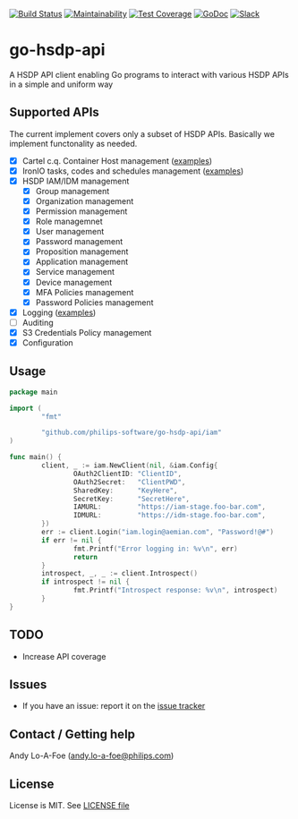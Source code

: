 [![Build Status](https://travis-ci.com/philips-software/go-hsdp-api.svg?branch=master)](https://travis-ci.com/philips-software/go-hsdp-api)
[![Maintainability](https://api.codeclimate.com/v1/badges/125caa4282d4d82b84cd/maintainability)](https://codeclimate.com/github/philips-software/go-hsdp-api/maintainability)
[![Test Coverage](https://api.codeclimate.com/v1/badges/125caa4282d4d82b84cd/test_coverage)](https://codeclimate.com/github/philips-software/go-hsdp-api/test_coverage)
[![GoDoc](https://godoc.org/github.com/philips-software/go-hsdp-api?status.svg)](http://godoc.org/github.com/philips-software/go-hsdp-api)
[![Slack](https://philips-software-slackin.now.sh/badge.svg)](https://philips-software-slackin.now.sh)

# go-hsdp-api

A HSDP API client enabling Go programs to interact with various HSDP APIs in a simple and uniform way

## Supported APIs

The current implement covers only a subset of HSDP APIs. Basically we implement functonality as needed.

- [x] Cartel c.q. Container Host management ([examples](cartel/README.md))
- [x] IronIO tasks, codes and schedules management ([examples](iron/README.md))
- [x] HSDP IAM/IDM management
  - [x] Group management
  - [x] Organization management
  - [x] Permission management
  - [x] Role managemnet
  - [x] User management
  - [x] Password management
  - [x] Proposition management
  - [x] Application management
  - [x] Service management
  - [x] Device management
  - [x] MFA Policies management
  - [x] Password Policies management
- [x] Logging ([examples](logging/README.md))
- [ ] Auditing
- [x] S3 Credentials Policy management
- [x] Configuration

## Usage

```go
package main

import (
        "fmt"

        "github.com/philips-software/go-hsdp-api/iam"
)

func main() {
        client, _ := iam.NewClient(nil, &iam.Config{
                OAuth2ClientID: "ClientID",
                OAuth2Secret:   "ClientPWD",
                SharedKey:      "KeyHere",
                SecretKey:      "SecretHere",
                IAMURL:         "https://iam-stage.foo-bar.com",
                IDMURL:         "https://idm-stage.foo-bar.com",
        })
        err := client.Login("iam.login@aemian.com", "Password!@#")
        if err != nil {
                fmt.Printf("Error logging in: %v\n", err)
                return
        }
        introspect, _, _ := client.Introspect()
        if introspect != nil {
                fmt.Printf("Introspect response: %v\n", introspect)
        }
}
```

## TODO

- Increase API coverage

## Issues

- If you have an issue: report it on the [issue tracker](https://github.com/philips-software/go-hsdp-api/issues)

## Contact / Getting help

Andy Lo-A-Foe (<andy.lo-a-foe@philips.com>)

## License

License is MIT. See [LICENSE file](LICENSE.md)
